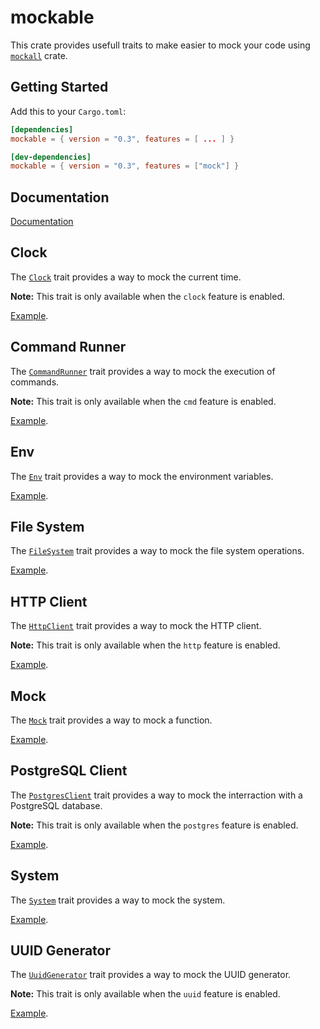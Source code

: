 # mockable

This crate provides usefull traits to make easier to mock your code using [`mockall`](https://github.com/asomers/mockall) crate.

## Getting Started

Add this to your `Cargo.toml`:

```toml
[dependencies]
mockable = { version = "0.3", features = [ ... ] }

[dev-dependencies]
mockable = { version = "0.3", features = ["mock"] }
```

## Documentation

[Documentation](https://docs.rs/mockable/latest/mockable/)

## Clock

The [`Clock`](https://docs.rs/mockable/latest/mockable/trait.Clock.html) trait provides a way to mock the current time.

**Note:** This trait is only available when the `clock` feature is enabled.

[Example](examples/clock.rs).

## Command Runner

The [`CommandRunner`](https://docs.rs/mockable/latest/mockable/trait.CommandRunner.html) trait provides a way to mock the execution of commands.

**Note:** This trait is only available when the `cmd` feature is enabled.

[Example](examples/cmd.rs).

## Env

The [`Env`](https://docs.rs/mockable/latest/mockable/trait.Env.html) trait provides a way to mock the environment variables.

[Example](examples/env.rs).

## File System

The [`FileSystem`](https://docs.rs/mockable/latest/mockable/trait.FileSystem.html) trait provides a way to mock the file system operations.

[Example](examples/fs.rs).

## HTTP Client

The [`HttpClient`](https://docs.rs/mockable/latest/mockable/trait.HttpClient.html) trait provides a way to mock the HTTP client.

**Note:** This trait is only available when the `http` feature is enabled.

[Example](examples/http.rs).

## Mock

The [`Mock`](https://docs.rs/mockable/latest/mockable/struct.Mock.html) trait provides a way to mock a function.

[Example](examples/mock.rs).

## PostgreSQL Client

The [`PostgresClient`](https://docs.rs/mockable/latest/mockable/trait.PostgresClient.html) trait provides a way to mock the interraction with a PostgreSQL database.

**Note:** This trait is only available when the `postgres` feature is enabled.

[Example](examples/postgres.rs).

## System

The [`System`](https://docs.rs/mockable/latest/mockable/trait.System.html) trait provides a way to mock the system.

[Example](examples/sys.rs).

## UUID Generator

The [`UuidGenerator`](https://docs.rs/mockable/latest/mockable/trait.UuidGenerator.html) trait provides a way to mock the UUID generator.

**Note:** This trait is only available when the `uuid` feature is enabled.

[Example](examples/uuid.rs).
